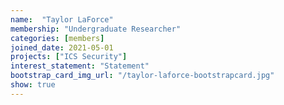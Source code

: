 ```yaml
---
name:  "Taylor LaForce"
membership: "Undergraduate Researcher"
categories: [members]
joined_date: 2021-05-01
projects: ["ICS Security"]
interest_statement: "Statement"
bootstrap_card_img_url: "/taylor-laforce-bootstrapcard.jpg"
show: true
---
```

